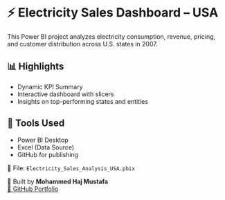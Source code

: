 # ⚡ Electricity Sales Dashboard – USA

This Power BI project analyzes electricity consumption, revenue, pricing, and customer distribution across U.S. states in 2007.

## 📊 Highlights
- Dynamic KPI Summary
- Interactive dashboard with slicers
- Insights on top-performing states and entities

## 🔧 Tools Used
- Power BI Desktop
- Excel (Data Source)
- GitHub for publishing

📁 File: `Electricity_Sales_Analysis_USA.pbix`

📌 Built by **Mohammed Haj Mustafa**  
[🔗 GitHub Portfolio](https://github.com/Mohd1969)
